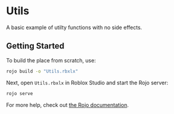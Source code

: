 # Utils

A basic example of utilty functions with no side effects.

## Getting Started

To build the place from scratch, use:

```bash
rojo build -o "Utils.rbxlx"
```

Next, open `Utils.rbxlx` in Roblox Studio and start the Rojo server:

```bash
rojo serve
```

For more help, check out [the Rojo documentation](https://rojo.space/docs).
